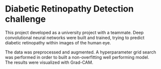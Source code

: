 # Diabetic Retinopathy Detection challenge

This project developed as a university project with a teammate.
Deep convolutional neural networks were built and trained, trying to predict diabetic retinopathy within images of the human eye.

The data was preprocessed and augmented.
A hyperparameter grid search was performed in order to built a non-overfitting well performing model.
The results were visualized with Grad-CAM.
